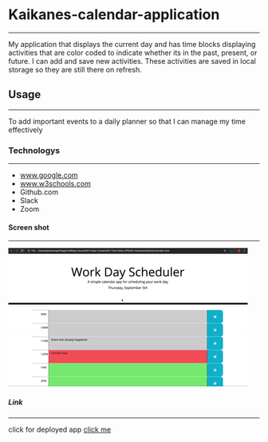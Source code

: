 # Kaikanes-calendar-application
***
My application that displays the current day and has time blocks displaying activities that are color coded to indicate whether its in the past, present, or future. I can add and save new activities. These activities are saved in local storage so they are still there on refresh.
## Usage
***
To add important events to a daily planner so that I can manage my time effectively
### Technologys
***
* www.google.com
* www.w3schools.com
* Github.com
* Slack
* Zoom
#### Screen shot
***
![image](./assets/images/05-third-party-apis-homework-demo.gif)
##### Link
***
click for deployed app
[click me](https://lacnoskillz.github.io/Kaikanes-calendar-application/)